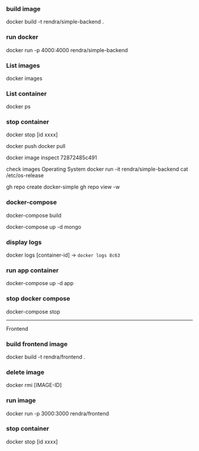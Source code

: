### build image
docker build -t rendra/simple-backend .

### run docker
docker run -p 4000:4000 rendra/simple-backend

### List images
docker images

### List container
docker ps 

### stop container
docker stop [id xxxx]

docker push
docker pull

docker image inspect 72872485c491

check images Operating System
docker run -it rendra/simple-backend cat /etc/os-release

gh repo create docker-simple
gh repo view -w

### docker-compose
docker-compose build

docker-compose up -d mongo

### display logs
docker logs [container-id] -> `docker logs 8c63`

### run app container
docker-compose up -d app

### stop docker compose
docker-compose stop

---
Frontend
### build frontend image
docker build -t rendra/frontend .

### delete image
docker rmi [IMAGE-ID]

### run image
docker run -p 3000:3000 rendra/frontend

### stop container
docker stop [id xxxx]
